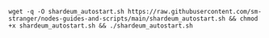 <pre><code>wget -q -O shardeum_autostart.sh https://raw.githubusercontent.com/sm-stranger/nodes-guides-and-scripts/main/shardeum_autostart.sh && chmod +x shardeum_autostart.sh && ./shardeum_autostart.sh</code></pre>
